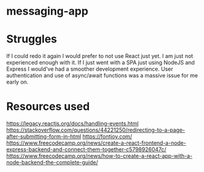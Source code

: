 # messaging-app


# Struggles
If I could redo it again I would prefer to not use React just yet. I am just not experienced enough with it. If I just went with a SPA just using NodeJS and Express I would've had a smoother development experience.
User authentication and use of async/await functions was a massive issue for me early on.

# Resources used
https://legacy.reactjs.org/docs/handling-events.html
https://stackoverflow.com/questions/44221250/redirecting-to-a-page-after-submitting-form-in-html
https://fontjoy.com/
https://www.freecodecamp.org/news/create-a-react-frontend-a-node-express-backend-and-connect-them-together-c5798926047c/
https://www.freecodecamp.org/news/how-to-create-a-react-app-with-a-node-backend-the-complete-guide/